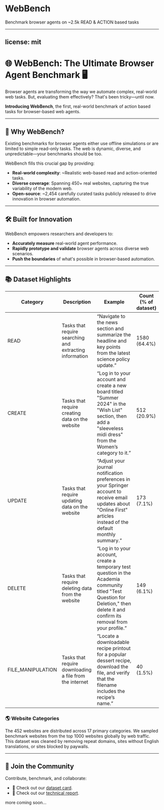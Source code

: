 # WebBench
Benchmark browser agents on ~2.5k READ &amp; ACTION based tasks

---
license: mit
---

# 🌐 WebBench: The Ultimate Browser Agent Benchmark 🖥️

Browser agents are transforming the way we automate complex, real-world web tasks. But, evaluating them effectively? That's been tricky—until now.

**Introducing WebBench**, the first, real-world benchmark of action based tasks for browser-based web agents.

---

## 🚀 Why WebBench?

Existing benchmarks for browser agents either use offline simulations or are limited to simple read-only tasks. The web is dynamic, diverse, and unpredictable—your benchmarks should be too.

WebBench fills this crucial gap by providing:

* **Real-world complexity**: \~Realistic web-based read and action-oriented tasks.
* **Diverse coverage**: Spanning 450+ real websites, capturing the true variability of the modern web.
* **Open-source**: \~2,454 carefully curated tasks publicly released to drive innovation in browser automation.

---

## 🛠️ Built for Innovation

WebBench empowers researchers and developers to:

* **Accurately measure** real-world agent performance.
* **Rapidly prototype and validate** browser agents across diverse web scenarios.
* **Push the boundaries** of what's possible in browser-based automation.

---

## 📚 Dataset Highlights

| Category           | Description                                             | Example                                                                                                                                                                             | Count (% of dataset) |
| ------------------ | ------------------------------------------------------- | ----------------------------------------------------------------------------------------------------------------------------------------------------------------------------------- | -------------------- |
| READ               | Tasks that require searching and extracting information | “Navigate to the news section and summarize the headline and key points from the latest science policy update.”                                                                     | 1580 (64.4%)         |
| CREATE             | Tasks that require creating data on the website         | “Log in to your account and create a new board titled "Summer 2024" in the "Wish List" section, then add a "sleeveless midi dress" from the Women’s category to it.”                | 512 (20.9%)          |
| UPDATE             | Tasks that require updating data on the website         | “Adjust your journal notification preferences in your Springer account to receive email updates about "Online First" articles instead of the default monthly summary.”              | 173 (7.1%)           |
| DELETE             | Tasks that require deleting data from the website       | “Log in to your account, create a temporary test question in the Academia community titled "Test Question for Deletion," then delete it and confirm its removal from your profile.” | 149 (6.1%)           |
| FILE\_MANIPULATION | Tasks that require downloading a file from the internet | “Locate a downloadable recipe printout for a popular dessert recipe, download the file, and verify that the filename includes the recipe’s name.”                                   | 40 (1.5%)            |

### 🌎 Website Categories

The 452 websites are distributed across 17 primary categories. We sampled benchmark websites from the top 1000 websites globally by web traffic. This dataset was cleaned by removing repeat domains, sites without English translations, or sites blocked by paywalls.

---

## 🤝 Join the Community

Contribute, benchmark, and collaborate:

* 🌟 Check out our [dataset card](https://huggingface.co/datasets/Halluminate/WebBench).
* 🚀 Check out our [technical report](https://halluminate.ai/).


more coming soon... 
